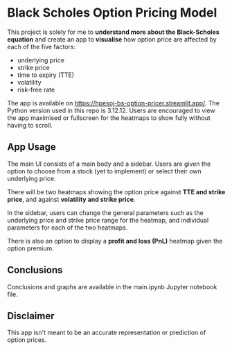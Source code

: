 # Black Scholes Option Pricing Model

This project is solely for me to **understand more about the Black-Scholes equation** and create an app to **visualise** how option price are affected by each of the five factors:

- underlying price
- strike price
- time to expiry (TTE)
- volatility
- risk-free rate

The app is available on https://hpesoj-bs-option-pricer.streamlit.app/. The Python version used in this repo is 3.12.12. Users are encouraged to view the app maximised or fullscreen for the heatmaps to show fully without having to scroll.

## App Usage

The main UI consists of a main body and a sidebar. Users are given the option to choose from a stock (yet to implement) or select their own underlying price.

There will be two heatmaps showing the option price against **TTE and strike price**, and against **volatility and strike price**. 

In the sidebar, users can change the general parameters such as the underlying price and strike price range for the heatmap, and individual parameters for each of the two heatmaps.

There is also an option to display a **profit and loss (PnL)** heatmap given the option premium.

## Conclusions

Conclusions and graphs are available in the main.ipynb Jupyter notebook file.

## Disclaimer

This app isn't meant to be an accurate representation or prediction of option prices.
